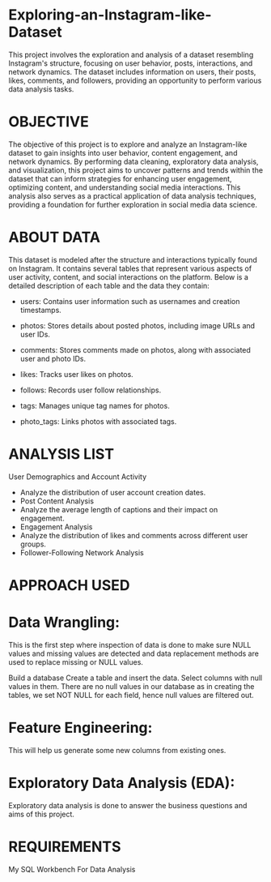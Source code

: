 # Exploring-an-Instagram-like-Dataset
This project involves the exploration and analysis of a dataset resembling Instagram's structure, focusing on user behavior, posts, interactions, and network dynamics. The dataset includes information on users, their posts, likes, comments, and followers, providing an opportunity to perform various data analysis tasks.


# OBJECTIVE
The objective of this project is to explore and analyze an Instagram-like dataset to gain insights into user behavior, content engagement, and network dynamics. By performing data cleaning, exploratory data analysis, and visualization, this project aims to uncover patterns and trends within the dataset that can inform strategies for enhancing user engagement, optimizing content, and understanding social media interactions. This analysis also serves as a practical application of data analysis techniques, providing a foundation for further exploration in social media data science.

# ABOUT DATA
This dataset is modeled after the structure and interactions typically found on Instagram. It contains several tables that represent various aspects of user activity, content, and social interactions on the platform. Below is a detailed description of each table and the data they contain:

* users: Contains user information such as usernames and creation timestamps.

* photos: Stores details about posted photos, including image URLs and user IDs.

* comments: Stores comments made on photos, along with associated user and photo IDs.

* likes: Tracks user likes on photos.

* follows: Records user follow relationships.

* tags: Manages unique tag names for photos.

* photo_tags: Links photos with associated tags.

# ANALYSIS LIST
User Demographics and Account Activity

* Analyze the distribution of user account creation dates.
* Post Content Analysis
* Analyze the average length of captions and their impact on engagement.
* Engagement Analysis
* Analyze the distribution of likes and comments across different user groups.
* Follower-Following Network Analysis

# APPROACH USED
# Data Wrangling:
This is the first step where inspection of data is done to make sure NULL values and missing values are detected and data replacement methods are used to replace missing or NULL values.

Build a database
Create a table and insert the data.
Select columns with null values in them. There are no null values in our database as in creating the tables, we set NOT NULL for each field, hence null values are filtered out.
# Feature Engineering:
This will help us generate some new columns from existing ones.

# Exploratory Data Analysis (EDA):
Exploratory data analysis is done to answer the business questions and aims of this project.


# REQUIREMENTS
My SQL Workbench
For Data Analysis

